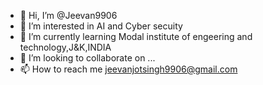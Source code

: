 - 👋 Hi, I’m @Jeevan9906
- 👀 I’m interested in AI and Cyber secuity
- 🌱 I’m currently learning Modal institute of engeering and technology,J&K,INDIA
- 💞️ I’m looking to collaborate on ...
- 📫 How to reach me jeevanjotsingh9906@gmail.com

<!---
Jeevan9906/Jeevan9906 is a ✨ special ✨ repository because its `README.md` (this file) appears on your GitHub profile.
You can click the Preview link to take a look at your changes.
--->
